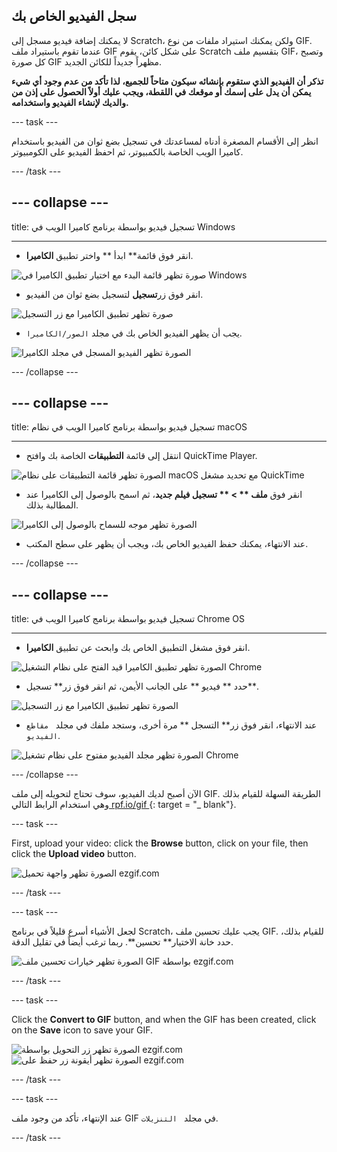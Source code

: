 ## سجل الفيديو الخاص بك

لا يمكنك إضافة فيديو مسجل إلى Scratch، ولكن يمكنك استيراد ملفات من نوع GIF. عندما تقوم باستيراد ملف GIF على شكل كائن، يقوم Scratch بتقسيم ملف GIF، وتصبح كل صورة GIF مظهراً جديداً للكائن الجديد.

**تذكر أن الفيديو الذي ستقوم بإنشائه سيكون متاحاً للجميع، لذا تأكد من عدم وجود أي شيء يمكن أن يدل على إسمك أو موقعك في اللقطة، ويجب عليك أولاً الحصول على إذن من والديك لإنشاء الفيديو واستخدامه.**

--- task ---

انظر إلى الأقسام المصغرة أدناه لمساعدتك في تسجيل بضع ثوان من الفيديو باستخدام كاميرا الويب الخاصة بالكمبيوتر، ثم احفظ الفيديو على الكومبيوتر.

--- /task ---

--- collapse ---
---

title: تسجيل فيديو بواسطة برنامج كاميرا الويب في Windows

---
- انقر فوق قائمة** ابدأ ** واختر تطبيق **الكاميرا**.

![صورة تظهر قائمة البدء مع اختيار تطبيق الكاميرا في Windows](images/camera-app.png)

- انقر فوق زر**تسجيل** لتسجيل بضع ثوان من الفيديو.

![صورة تظهر تطبيق الكاميرا مع زر التسجيل](images/record-win.png)

- يجب أن يظهر الفيديو الخاص بك في مجلد ` الصور/الكاميرا `.

![الصورة تظهر الفيديو المسجل في مجلد الكاميرا](images/camera-roll.png)


--- /collapse ---

--- collapse ---
---

title: تسجيل فيديو بواسطة برنامج كاميرا الويب في نظام macOS

---
- انتقل إلى قائمة **التطبيقات** الخاصة بك وافتح QuickTime Player.

![الصورة تظهر قائمة التطبيقات على نظام macOS مع تحديد مشغل QuickTime](images/quicktime.png)

- انقر فوق **ملف ** > ** تسجيل فيلم جديد**، ثم اسمح بالوصول إلى الكاميرا عند المطالبة بذلك.

![الصورة تظهر موجه للسماح بالوصول إلى الكاميرا](images/allow_cam_macOS.png)

- عند الانتهاء، يمكنك حفظ الفيديو الخاص بك، ويجب أن يظهر على سطح المكتب.


--- /collapse ---

--- collapse ---
---

title: تسجيل فيديو بواسطة برنامج كاميرا الويب في Chrome OS

---

- انقر فوق مشغل التطبيق الخاص بك وابحث عن تطبيق **الكاميرا**.

![الصورة تظهر تطبيق الكاميرا قيد الفتح على نظام التشغيل Chrome](images/opencamera.png)

- حدد ** فيديو ** على الجانب الأيمن، ثم انقر فوق زر** تسجيل**.

![الصورة تظهر تطبيق الكاميرا مع زر التسجيل](images/hitrecord.png)

- عند الانتهاء، انقر فوق زر** التسجل ** مرة أخرى، وستجد ملفك في مجلد ` مقاطع الفيديو`.

![الصورة تظهر مجلد الفيديو مفتوح على نظام تشغيل Chrome](images/videosfolder.png)

--- /collapse ---

الآن أصبح لديك الفيديو، سوف تحتاج لتحويله إلى ملف GIF. الطريقة السهلة للقيام بذلك وهي استخدام الرابط التالي[ rpf.io/gif ](https://rpf.io/gif) {: target = "_ blank"}.

--- task ---

First, upload your video: click the **Browse** button, click on your file, then click the **Upload video** button.

![الصورة تظهر واجهة تحميل ezgif.com](images/ezgif-upload.png)

--- /task ---

--- task ---

لجعل الأشياء أسرع قليلاً في برنامج Scratch، يجب عليك تحسين ملف GIF. للقيام بذلك، حدد خانة الاختيار** تحسين**. ربما ترغب أيضاً في تقليل الدقة.

![الصورة تظهر خيارات تحسين ملف GIF بواسطة ezgif.com](images/optimise-gif.png)

--- /task ---

--- task ---

Click the **Convert to GIF** button, and when the GIF has been created, click on the **Save** icon to save your GIF.

![الصورة تظهر زر التحويل بواسطة ezgif.com](images/convert_btn.png) ![الصورة تظهر أيقونة زر حفظ على ezgif.com](images/save_icon.png)

--- /task ---


--- task ---

عند الإنتهاء، تأكد من وجود ملف GIF في مجلد ` التنزيلات`.

--- /task ---




